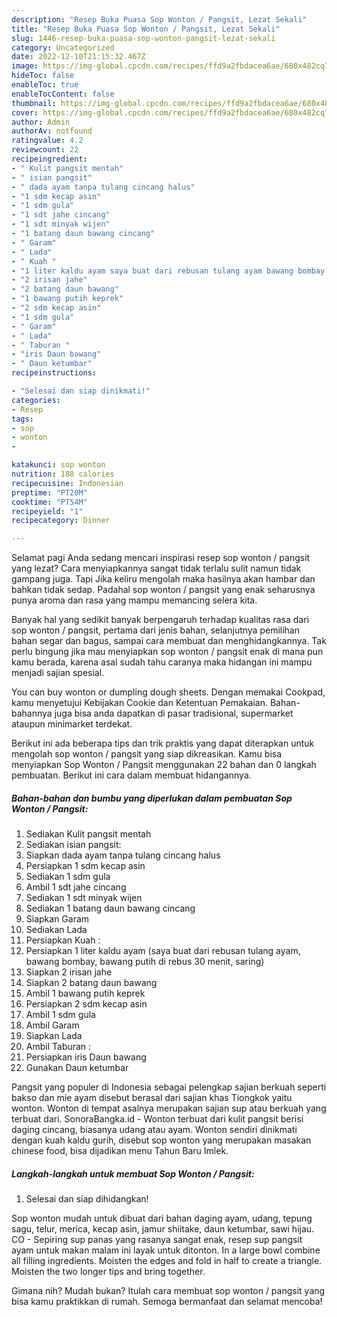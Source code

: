 ```yaml
---
description: "Resep Buka Puasa Sop Wonton / Pangsit, Lezat Sekali"
title: "Resep Buka Puasa Sop Wonton / Pangsit, Lezat Sekali"
slug: 1446-resep-buka-puasa-sop-wonton-pangsit-lezat-sekali
category: Uncategorized
date: 2022-12-10T21:15:32.467Z
image: https://img-global.cpcdn.com/recipes/ffd9a2fbdacea6ae/680x482cq70/sop-wonton-pangsit-foto-resep-utama.jpg
hideToc: false
enableToc: true
enableTocContent: false
thumbnail: https://img-global.cpcdn.com/recipes/ffd9a2fbdacea6ae/680x482cq70/sop-wonton-pangsit-foto-resep-utama.jpg
cover: https://img-global.cpcdn.com/recipes/ffd9a2fbdacea6ae/680x482cq70/sop-wonton-pangsit-foto-resep-utama.jpg
author: Admin
authorAv: notfound
ratingvalue: 4.2
reviewcount: 22
recipeingredient:
- " Kulit pangsit mentah"
- " isian pangsit"
- " dada ayam tanpa tulang cincang halus"
- "1 sdm kecap asin"
- "1 sdm gula"
- "1 sdt jahe cincang"
- "1 sdt minyak wijen"
- "1 batang daun bawang cincang"
- " Garam"
- " Lada"
- " Kuah "
- "1 liter kaldu ayam saya buat dari rebusan tulang ayam bawang bombay bawang putih di rebus 30 menit saring"
- "2 irisan jahe"
- "2 batang daun bawang"
- "1 bawang putih keprek"
- "2 sdm kecap asin"
- "1 sdm gula"
- " Garam"
- " Lada"
- " Taburan "
- "iris Daun bawang"
- " Daun ketumbar"
recipeinstructions:

- "Selesai dan siap dinikmati!"
categories:
- Resep
tags:
- sop
- wonton
- 

katakunci: sop wonton  
nutrition: 188 calories
recipecuisine: Indonesian
preptime: "PT20M"
cooktime: "PT54M"
recipeyield: "1"
recipecategory: Dinner

---
```



Selamat pagi Anda sedang mencari inspirasi resep sop wonton / pangsit yang lezat? Cara menyiapkannya sangat tidak terlalu sulit namun tidak gampang juga. Tapi Jika keliru mengolah maka hasilnya akan hambar dan bahkan tidak sedap. Padahal sop wonton / pangsit yang enak seharusnya punya aroma dan rasa yang mampu memancing selera kita.


Banyak hal yang sedikit banyak berpengaruh terhadap kualitas rasa dari sop wonton / pangsit, pertama dari jenis bahan, selanjutnya pemilihan bahan segar dan bagus, sampai cara membuat dan menghidangkannya. Tak perlu bingung jika mau menyiapkan sop wonton / pangsit enak di mana pun kamu berada, karena asal sudah tahu caranya maka hidangan ini mampu menjadi sajian spesial.

You can buy wonton or dumpling dough sheets. Dengan memakai Cookpad, kamu menyetujui Kebijakan Cookie dan Ketentuan Pemakaian. Bahan-bahannya juga bisa anda dapatkan di pasar tradisional, supermarket ataupun minimarket terdekat.


Berikut ini ada beberapa tips dan trik praktis yang dapat diterapkan untuk mengolah sop wonton / pangsit yang siap dikreasikan. Kamu bisa menyiapkan Sop Wonton / Pangsit menggunakan 22 bahan dan 0 langkah pembuatan. Berikut ini cara dalam membuat hidangannya.

<!--inarticleads1-->

##### Bahan-bahan dan bumbu yang diperlukan dalam pembuatan Sop Wonton / Pangsit:

1. Sediakan  Kulit pangsit mentah
1. Sediakan  isian pangsit:
1. Siapkan  dada ayam tanpa tulang cincang halus
1. Persiapkan 1 sdm kecap asin
1. Sediakan 1 sdm gula
1. Ambil 1 sdt jahe cincang
1. Sediakan 1 sdt minyak wijen
1. Sediakan 1 batang daun bawang cincang
1. Siapkan  Garam
1. Sediakan  Lada
1. Persiapkan  Kuah :
1. Persiapkan 1 liter kaldu ayam (saya buat dari rebusan tulang ayam, bawang bombay, bawang putih di rebus 30 menit, saring)
1. Siapkan 2 irisan jahe
1. Siapkan 2 batang daun bawang
1. Ambil 1 bawang putih keprek
1. Persiapkan 2 sdm kecap asin
1. Ambil 1 sdm gula
1. Ambil  Garam
1. Siapkan  Lada
1. Ambil  Taburan :
1. Persiapkan iris Daun bawang
1. Gunakan  Daun ketumbar


Pangsit yang populer di Indonesia sebagai pelengkap sajian berkuah seperti bakso dan mie ayam disebut berasal dari sajian khas Tiongkok yaitu wonton. Wonton di tempat asalnya merupakan sajian sup atau berkuah yang terbuat dari. SonoraBangka.id - Wonton terbuat dari kulit pangsit berisi daging cincang, biasanya udang atau ayam. Wonton sendiri dinikmati dengan kuah kaldu gurih, disebut sop wonton yang merupakan masakan chinese food, bisa dijadikan menu Tahun Baru Imlek. 

<!--inarticleads2-->

##### Langkah-langkah untuk membuat Sop Wonton / Pangsit:


1. Selesai dan siap dihidangkan!

Sop wonton mudah untuk dibuat dari bahan daging ayam, udang, tepung sagu, telur, merica, kecap asin, jamur shiitake, daun ketumbar, sawi hijau. CO - Sepiring sup panas yang rasanya sangat enak, resep sup pangsit ayam untuk makan malam ini layak untuk ditonton. In a large bowl combine all filling ingredients. Moisten the edges and fold in half to create a triangle. Moisten the two longer tips and bring together. 

Gimana nih? Mudah bukan? Itulah cara membuat sop wonton / pangsit yang bisa kamu praktikkan di rumah. Semoga bermanfaat dan selamat mencoba!
